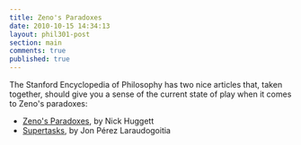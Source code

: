 ```yaml
---
title: Zeno's Paradoxes
date: 2010-10-15 14:34:13
layout: phil301-post
section: main
comments: true
published: true
---
```


The Stanford Encyclopedia of Philosophy has two nice articles that, taken together, should give you a sense of the current state of play when it comes to Zeno's paradoxes:

+   [Zeno's Paradoxes](http://plato.stanford.edu/entries/paradox-zeno/), by Nick Huggett
+   [Supertasks](http://plato.stanford.edu/entries/spacetime-supertasks/), by Jon Pérez Laraudogoitia
